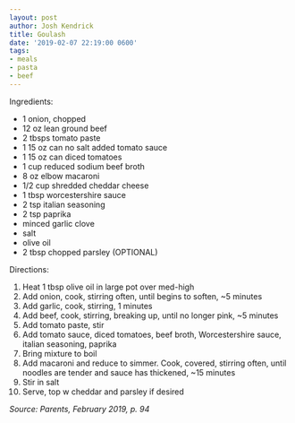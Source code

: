 ```yaml
---
layout: post
author: Josh Kendrick
title: Goulash
date: '2019-02-07 22:19:00 0600'
tags:
- meals
- pasta
- beef
---
```


Ingredients:
* 1 onion, chopped
* 12 oz lean ground beef
* 2 tbsps tomato paste
* 1 15 oz can no salt added tomato sauce
* 1 15 oz can diced tomatoes
* 1 cup reduced sodium beef broth
* 8 oz elbow macaroni
* 1/2 cup shredded cheddar cheese
* 1 tbsp worcestershire sauce
* 2 tsp italian seasoning
* 2 tsp paprika
* minced garlic clove
* salt
* olive oil
* 2 tbsp chopped parsley (OPTIONAL)

Directions:
1. Heat 1 tbsp olive oil in large pot over med-high
2. Add onion, cook, stirring often, until begins to soften, ~5 minutes
3. Add garlic, cook, stirring, 1 minutes
4. Add beef, cook, stirring, breaking up, until no longer pink, ~5 minutes
5. Add tomato paste, stir
6. Add tomato sauce, diced tomatoes, beef broth, Worcestershire sauce, italian seasoning, paprika
7. Bring mixture to boil
8. Add macaroni and reduce to simmer. Cook, covered, stirring often, until noodles are tender and sauce has thickened, ~15 minutes
9. Stir in salt
10. Serve, top w cheddar and parsley if desired

*Source: Parents, February 2019, p. 94*